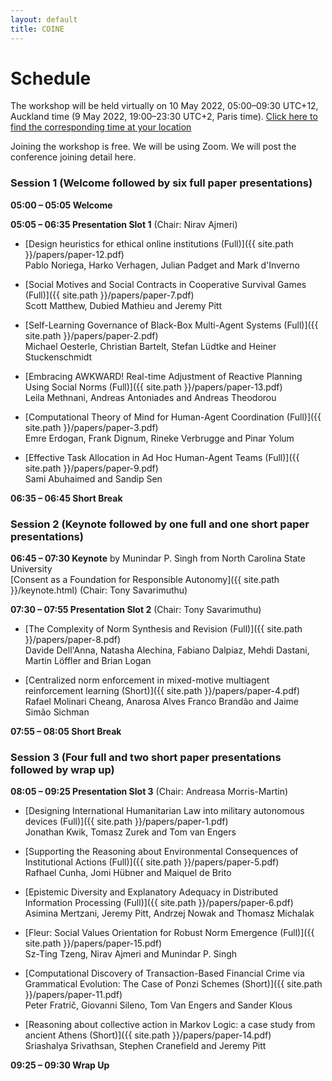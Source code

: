 ```yaml
---
layout: default
title: COINE
---
```


# Schedule

The workshop will be held virtually on 10 May 2022, 05:00&ndash;09:30 UTC+12, Auckland time (9 May 2022, 19:00&ndash;23:30 UTC+2, Paris time). [Click here to find the corresponding time at your location](https://www.timeanddate.com/worldclock/converter.html?iso=20220509T170000&p1=22&p2=195&p3=136&p4=233&p5=179)

Joining the workshop is free. We will be using Zoom. We will post the conference joining detail here. 

### Session 1 (Welcome followed by six full paper presentations)

**05:00 &ndash; 05:05 Welcome**

**05:05 &ndash; 06:35 Presentation Slot 1** (Chair: Nirav Ajmeri)

- [Design heuristics for ethical online institutions (Full)]({{ site.path }}/papers/paper-12.pdf) <br/>
Pablo Noriega, Harko Verhagen, Julian Padget and Mark d'Inverno

- [Social Motives and Social Contracts in Cooperative Survival Games (Full)]({{ site.path }}/papers/paper-7.pdf) <br/>
Scott Matthew, Dubied Mathieu and Jeremy Pitt

- [Self-Learning Governance of Black-Box Multi-Agent Systems (Full)]({{ site.path }}/papers/paper-2.pdf) <br/>
Michael Oesterle, Christian Bartelt, Stefan Lüdtke and Heiner Stuckenschmidt

- [Embracing AWKWARD! Real-time Adjustment of Reactive Planning Using Social Norms (Full)]({{ site.path }}/papers/paper-13.pdf) <br/>
Leila Methnani, Andreas Antoniades and Andreas Theodorou

- [Computational Theory of Mind for Human-Agent Coordination (Full)]({{ site.path }}/papers/paper-3.pdf) <br/>
Emre Erdogan, Frank Dignum, Rineke Verbrugge and Pinar Yolum

- [Effective Task Allocation in Ad Hoc Human-Agent Teams (Full)]({{ site.path }}/papers/paper-9.pdf) <br/>
Sami Abuhaimed and Sandip Sen


**06:35 &ndash; 06:45 Short Break**

### Session 2 (Keynote followed by one full and one short paper presentations)

**06:45 &ndash; 07:30 Keynote** by Munindar P. Singh from North Carolina State University <br/>[Consent as a Foundation for Responsible Autonomy]({{ site.path }}/keynote.html) (Chair: Tony Savarimuthu)

**07:30 &ndash; 07:55 Presentation Slot 2** (Chair: Tony Savarimuthu)

- [The Complexity of Norm Synthesis and Revision (Full)]({{ site.path }}/papers/paper-8.pdf) <br/>
Davide Dell'Anna, Natasha Alechina, Fabiano Dalpiaz, Mehdi Dastani, Martin Löffler and Brian Logan

- [Centralized norm enforcement in mixed-motive multiagent reinforcement learning (Short)]({{ site.path }}/papers/paper-4.pdf) <br/>
Rafael Molinari Cheang, Anarosa Alves Franco Brandão and Jaime Simão Sichman


**07:55 &ndash; 08:05 Short Break**

### Session 3 (Four full and two short paper presentations followed by wrap up)

**08:05 &ndash; 09:25 Presentation Slot 3** (Chair: Andreasa Morris-Martin)

- [Designing International Humanitarian Law into military autonomous devices (Full)]({{ site.path }}/papers/paper-1.pdf) <br/>
Jonathan Kwik, Tomasz Zurek and Tom van Engers

- [Supporting the Reasoning about Environmental Consequences of Institutional Actions (Full)]({{ site.path }}/papers/paper-5.pdf) <br/>
Rafhael Cunha, Jomi Hübner and Maiquel de Brito

- [Epistemic Diversity and Explanatory Adequacy in Distributed Information Processing (Full)]({{ site.path }}/papers/paper-6.pdf) <br/>
Asimina Mertzani, Jeremy Pitt, Andrzej Nowak and Thomasz Michalak

- [Fleur: Social Values Orientation for Robust Norm Emergence (Full)]({{ site.path }}/papers/paper-15.pdf) <br/>
Sz-Ting Tzeng, Nirav Ajmeri and Munindar P. Singh

- [Computational Discovery of Transaction-Based Financial Crime via Grammatical Evolution: The Case of Ponzi Schemes (Short)]({{ site.path }}/papers/paper-11.pdf) <br/>
Peter Fratrič, Giovanni Sileno, Tom Van Engers and Sander Klous

- [Reasoning about collective action in Markov Logic: a case study from ancient Athens (Short)]({{ site.path }}/papers/paper-14.pdf) <br/>
Sriashalya Srivathsan, Stephen Cranefield and Jeremy Pitt


**09:25 &ndash; 09:30 Wrap Up**
